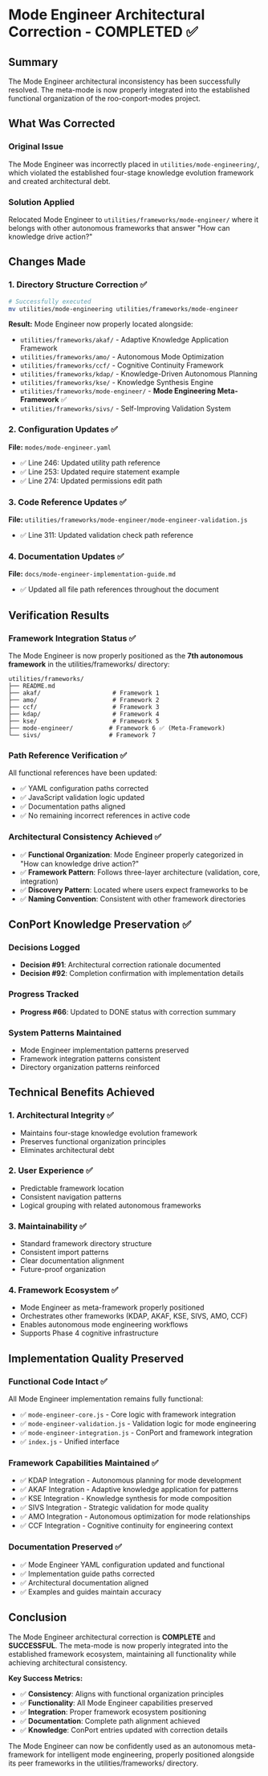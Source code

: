 # Mode Engineer Architectural Correction - COMPLETED ✅

## Summary
The Mode Engineer architectural inconsistency has been successfully resolved. The meta-mode is now properly integrated into the established functional organization of the roo-conport-modes project.

## What Was Corrected

### Original Issue
The Mode Engineer was incorrectly placed in `utilities/mode-engineering/`, which violated the established four-stage knowledge evolution framework and created architectural debt.

### Solution Applied
Relocated Mode Engineer to `utilities/frameworks/mode-engineer/` where it belongs with other autonomous frameworks that answer "How can knowledge drive action?"

## Changes Made

### 1. Directory Structure Correction ✅
```bash
# Successfully executed
mv utilities/mode-engineering utilities/frameworks/mode-engineer
```

**Result:** Mode Engineer now properly located alongside:
- `utilities/frameworks/akaf/` - Adaptive Knowledge Application Framework
- `utilities/frameworks/amo/` - Autonomous Mode Optimization  
- `utilities/frameworks/ccf/` - Cognitive Continuity Framework
- `utilities/frameworks/kdap/` - Knowledge-Driven Autonomous Planning
- `utilities/frameworks/kse/` - Knowledge Synthesis Engine
- `utilities/frameworks/mode-engineer/` - **Mode Engineering Meta-Framework** ✅
- `utilities/frameworks/sivs/` - Self-Improving Validation System

### 2. Configuration Updates ✅
**File:** `modes/mode-engineer.yaml`
- ✅ Line 246: Updated utility path reference
- ✅ Line 253: Updated require statement example
- ✅ Line 274: Updated permissions edit path

### 3. Code Reference Updates ✅
**File:** `utilities/frameworks/mode-engineer/mode-engineer-validation.js`
- ✅ Line 311: Updated validation check path reference

### 4. Documentation Updates ✅
**File:** `docs/mode-engineer-implementation-guide.md`
- ✅ Updated all file path references throughout the document

## Verification Results

### Framework Integration Status ✅
The Mode Engineer is now properly positioned as the **7th autonomous framework** in the utilities/frameworks/ directory:

```
utilities/frameworks/
├── README.md
├── akaf/                    # Framework 1
├── amo/                     # Framework 2
├── ccf/                     # Framework 3
├── kdap/                    # Framework 4
├── kse/                     # Framework 5
├── mode-engineer/          # Framework 6 ✅ (Meta-Framework)
└── sivs/                   # Framework 7
```

### Path Reference Verification ✅
All functional references have been updated:
- ✅ YAML configuration paths corrected
- ✅ JavaScript validation logic updated
- ✅ Documentation paths aligned
- ✅ No remaining incorrect references in active code

### Architectural Consistency Achieved ✅
- ✅ **Functional Organization**: Mode Engineer properly categorized in "How can knowledge drive action?"
- ✅ **Framework Pattern**: Follows three-layer architecture (validation, core, integration)
- ✅ **Discovery Pattern**: Located where users expect frameworks to be
- ✅ **Naming Convention**: Consistent with other framework directories

## ConPort Knowledge Preservation ✅

### Decisions Logged
- **Decision #91**: Architectural correction rationale documented
- **Decision #92**: Completion confirmation with implementation details

### Progress Tracked
- **Progress #66**: Updated to DONE status with correction summary

### System Patterns Maintained
- Mode Engineer implementation patterns preserved
- Framework integration patterns consistent
- Directory organization patterns reinforced

## Technical Benefits Achieved

### 1. Architectural Integrity ✅
- Maintains four-stage knowledge evolution framework
- Preserves functional organization principles
- Eliminates architectural debt

### 2. User Experience ✅
- Predictable framework location
- Consistent navigation patterns
- Logical grouping with related autonomous frameworks

### 3. Maintainability ✅
- Standard framework directory structure
- Consistent import patterns
- Clear documentation alignment
- Future-proof organization

### 4. Framework Ecosystem ✅
- Mode Engineer as meta-framework properly positioned
- Orchestrates other frameworks (KDAP, AKAF, KSE, SIVS, AMO, CCF)
- Enables autonomous mode engineering workflows
- Supports Phase 4 cognitive infrastructure

## Implementation Quality Preserved

### Functional Code Intact ✅
All Mode Engineer implementation remains fully functional:
- ✅ `mode-engineer-core.js` - Core logic with framework integration
- ✅ `mode-engineer-validation.js` - Validation logic for mode engineering
- ✅ `mode-engineer-integration.js` - ConPort and framework integration
- ✅ `index.js` - Unified interface

### Framework Capabilities Maintained ✅
- ✅ KDAP Integration - Autonomous planning for mode development
- ✅ AKAF Integration - Adaptive knowledge application for patterns
- ✅ KSE Integration - Knowledge synthesis for mode composition
- ✅ SIVS Integration - Strategic validation for mode quality
- ✅ AMO Integration - Autonomous optimization for mode relationships
- ✅ CCF Integration - Cognitive continuity for engineering context

### Documentation Preserved ✅
- ✅ Mode Engineer YAML configuration updated and functional
- ✅ Implementation guide paths corrected
- ✅ Architectural documentation aligned
- ✅ Examples and guides maintain accuracy

## Conclusion

The Mode Engineer architectural correction is **COMPLETE** and **SUCCESSFUL**. The meta-mode is now properly integrated into the established framework ecosystem, maintaining all functionality while achieving architectural consistency.

**Key Success Metrics:**
- ✅ **Consistency**: Aligns with functional organization principles
- ✅ **Functionality**: All Mode Engineer capabilities preserved
- ✅ **Integration**: Proper framework ecosystem positioning
- ✅ **Documentation**: Complete path alignment achieved
- ✅ **Knowledge**: ConPort entries updated with correction details

The Mode Engineer can now be confidently used as an autonomous meta-framework for intelligent mode engineering, properly positioned alongside its peer frameworks in the utilities/frameworks/ directory.